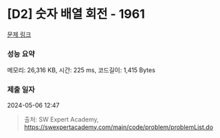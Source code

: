# [D2] 숫자 배열 회전 - 1961 

[문제 링크](https://swexpertacademy.com/main/code/problem/problemDetail.do?contestProbId=AV5Pq-OKAVYDFAUq) 

### 성능 요약

메모리: 26,316 KB, 시간: 225 ms, 코드길이: 1,415 Bytes

### 제출 일자

2024-05-06 12:47



> 출처: SW Expert Academy, https://swexpertacademy.com/main/code/problem/problemList.do